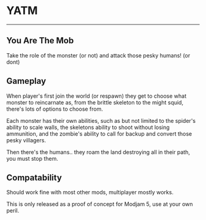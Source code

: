 # YATM
----

## You Are The Mob

Take the role of the monster (or not) and attack those pesky humans! (or dont)

## Gameplay

When player's first join the world (or respawn) they get to choose what monster to reincarnate as, from the brittle skeleton to the might squid, there's lots of options to choose from.

Each monster has their own abilities, such as but not limited to the spider's ability to scale walls, the skeletons ability to shoot without losing ammunition, and the zombie's ability to call for backup and convert those pesky villagers.

Then there's the humans.. they roam the land destroying all in their path, you must stop them.

## Compatability

Should work fine with most other mods, multiplayer mostly works.

This is only released as a proof of concept for Modjam 5, use at your own peril.
